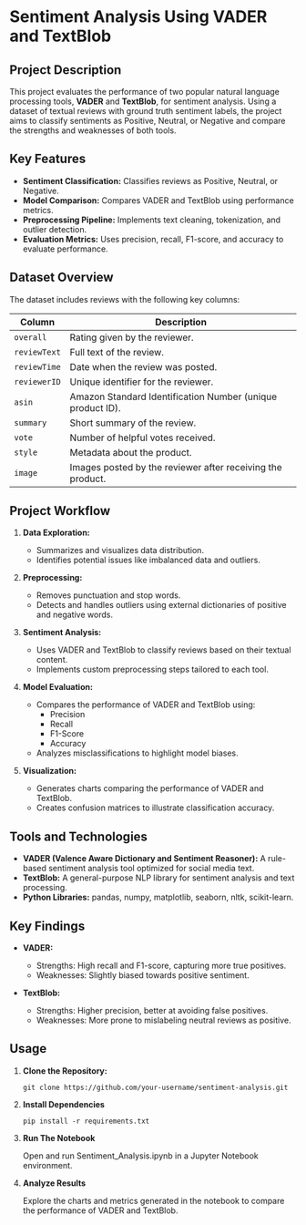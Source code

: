 # Sentiment Analysis Using VADER and TextBlob

## Project Description

This project evaluates the performance of two popular natural language processing tools, **VADER** and **TextBlob**, for sentiment analysis. Using a dataset of textual reviews with ground truth sentiment labels, the project aims to classify sentiments as Positive, Neutral, or Negative and compare the strengths and weaknesses of both tools.

## Key Features

- **Sentiment Classification:** Classifies reviews as Positive, Neutral, or Negative.
- **Model Comparison:** Compares VADER and TextBlob using performance metrics.
- **Preprocessing Pipeline:** Implements text cleaning, tokenization, and outlier detection.
- **Evaluation Metrics:** Uses precision, recall, F1-score, and accuracy to evaluate performance.

## Dataset Overview

The dataset includes reviews with the following key columns:

| Column         | Description                                                                                  |
|-----------------|----------------------------------------------------------------------------------------------|
| `overall`      | Rating given by the reviewer.                                                               |
| `reviewText`   | Full text of the review.                                                                    |
| `reviewTime`   | Date when the review was posted.                                                            |
| `reviewerID`   | Unique identifier for the reviewer.                                                         |
| `asin`         | Amazon Standard Identification Number (unique product ID).                                  |
| `summary`      | Short summary of the review.                                                                |
| `vote`         | Number of helpful votes received.                                                           |
| `style`        | Metadata about the product.                                                                 |
| `image`        | Images posted by the reviewer after receiving the product.                                  |

## Project Workflow

1. **Data Exploration:**
   - Summarizes and visualizes data distribution.
   - Identifies potential issues like imbalanced data and outliers.

2. **Preprocessing:**
   - Removes punctuation and stop words.
   - Detects and handles outliers using external dictionaries of positive and negative words.

3. **Sentiment Analysis:**
   - Uses VADER and TextBlob to classify reviews based on their textual content.
   - Implements custom preprocessing steps tailored to each tool.

4. **Model Evaluation:**
   - Compares the performance of VADER and TextBlob using:
     - Precision
     - Recall
     - F1-Score
     - Accuracy
   - Analyzes misclassifications to highlight model biases.

5. **Visualization:**
   - Generates charts comparing the performance of VADER and TextBlob.
   - Creates confusion matrices to illustrate classification accuracy.

## Tools and Technologies

- **VADER (Valence Aware Dictionary and Sentiment Reasoner):** A rule-based sentiment analysis tool optimized for social media text.
- **TextBlob:** A general-purpose NLP library for sentiment analysis and text processing.
- **Python Libraries:** pandas, numpy, matplotlib, seaborn, nltk, scikit-learn.

## Key Findings

- **VADER:**
  - Strengths: High recall and F1-score, capturing more true positives.
  - Weaknesses: Slightly biased towards positive sentiment.

- **TextBlob:**
  - Strengths: Higher precision, better at avoiding false positives.
  - Weaknesses: More prone to mislabeling neutral reviews as positive.

## Usage

1. **Clone the Repository:**
   
   `git clone https://github.com/your-username/sentiment-analysis.git`

2. **Install Dependencies**

    `pip install -r requirements.txt`

3. **Run The Notebook**
   
   Open and run Sentiment_Analysis.ipynb in a Jupyter Notebook environment.

4. **Analyze Results**

    Explore the charts and metrics generated in the notebook to compare the performance of VADER and TextBlob.